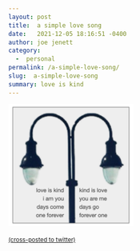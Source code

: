 ```yaml
---
layout: post
title:  a simple love song
date:   2021-12-05 18:16:51 -0400
author: joe jenett
category:
  -  personal
permalink: /a-simple-love-song/
slug:  a-simple-love-song
summary: love is kind
---
```

<img src="/images/lamppost.png" alt="" width="250px" />	

<a href="https://brid.gy/publish/twitter"><small>(cross-posted to twitter)</small></a>
<data class="p-bridgy-omit-link" value="false"></data>